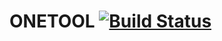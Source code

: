 
# ONETOOL [![Build Status](https://travis-ci.org/SWonLab/onetool.svg?branch=master)](https://travis-ci.org/SWonLab/onetool)


